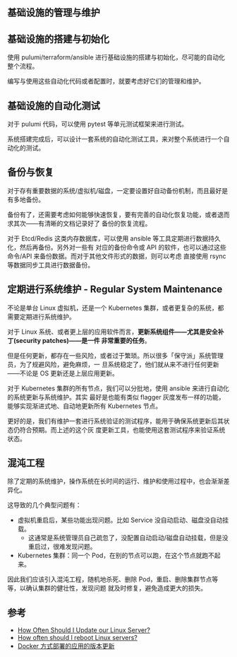 ## 基础设施的管理与维护

## 基础设施的搭建与初始化

使用 pulumi/terraform/ansible 进行基础设施的搭建与初始化，尽可能的自动化整个流程。

编写与使用这些自动化代码或者配置时，就要考虑好它们的管理和维护。

## 基础设施的自动化测试

对于 pulumi 代码，可以使用 pytest 等单元测试框架来进行测试。

系统搭建完成后，可以设计一套系统的自动化测试工具，来对整个系统进行一个自动化的测试。

## 备份与恢复

对于存有重要数据的系统/虚拟机/磁盘，一定要设置好自动备份机制，而且最好是有多地备份。

备份有了，还需要考虑如何能够快速恢复，要有完善的自动化恢复功能，或者退而求其次——有清晰的文档记录好了
备份的恢复流程。

对于 Etcd/Redis 这类内存数据库，可以使用 ansible 等工具定期进行数据持久化，然后再备份。另外对一些有
对应的备份命令或 API 的软件，也可以通过这些命令/API 来备份数据。而对于其他文件形式的数据，则可以考虑
直接使用 rsync 等数据同步工具进行数据备份。

## 定期进行系统维护 - Regular System Maintenance

不论是单台 Linux 虚拟机，还是一个 Kubernetes 集群，或者更复杂的系统，都需要定期进行系统维护。

对于 Linux 系统、或者更上层的应用软件而言，**更新系统组件——尤其是安全补丁(security patches)——是一件
非常重要的任务**。

但是任何更新，都存在一些风险，或者过于繁琐。所以很多「保守派」系统管理员，为了规避风险，避免麻烦，一
旦系统稳定了，他们就从来不进行任何更新——不论是 OS 更新还是上层应用更新。

对于 Kubernetes 集群的所有节点，我们可以分批地，使用 ansible 来进行自动化的系统更新与系统维护。其实
最好是也能有类似 flagger 灰度发布一样的功能，能够实现渐进式地、自动地更新所有 Kubernetes 节点。

更好的是，我们有维护一套进行系统验证的测试程序，能用于确保系统更新后其状态仍符合预期。而上述的这个灰
度更新工具，也能使用这套测试程序来验证系统状态。

## 混沌工程

除了定期的系统维护，操作系统在长时间的运行、维护和使用过程中，也会渐渐差异化。

这导致的几个典型问题有：

- 虚拟机重启后，某些功能出现问题。比如 Service 没自动启动、磁盘没自动挂载。
  - 这通常是系统管理员自己疏忽了，没配置自动启动/磁盘自动挂载，但是没重启过，很难发现问题。
- Kubernetes 集群：同一个 Pod，在别的节点可以跑，在这个节点就跑不起来。

因此我们应该引入混沌工程，随机地杀死、删除 Pod，重启、删除集群节点等等，以确认集群的健壮性，发现问题
就及时修复，避免造成更大的损失。

## 参考

- [How Often Should I Update our Linux Server?](https://serverfault.com/questions/9490/how-often-should-i-update-our-linux-server)
- [How often should I reboot Linux servers?](https://serverfault.com/questions/15782/how-often-should-i-reboot-linux-servers)
- [Docker 方式部署的应用的版本更新](https://www.cnblogs.com/kirito-c/p/11338398.html)
